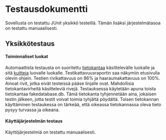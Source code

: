 # Testausdokumentti 

Sovellusta on testattu JUnit yksikkö testeillä. Tämän lisäksi järjestelmätasoa on testattu manuaalisesti.

## Yksikkötestaus 

#### Toiminnaliset luokat

Automaattista testausta on suoritettu [tietokantaa](https://github.com/karhuherra/ot-harjoitustyo/blob/master/kirjanpito/src/main/java/kirjanpito/dao/database.java) käsittelevälle luokalle ja sitä [kuitteja](https://github.com/karhuherra/ot-harjoitustyo/blob/master/kirjanpito/src/main/java/kirjanpito/dao/receipt.java) luovalle luokalle. Testikattavuusraportin saa näkymiin etusivulla olevin ohjein. Testien rivikattavuus on 86% ja 
haaraumakattavuus on 100%. Ainoat rivit, jotka eivät testeissä pääse linjalle ovat. Mahdollisia tietokantavirheitä käsitteleviä rivejä. Testauksessa käytetään apuna toista tietokantaa fakedatabase.db. 
Tämä tietokanta tyhjennetään aina, jokaisen testin jälkeen, jotta testit voivat toimia tyhjältä pöydältä. Toisen tietokannan käyttäminen testaukessa on tärkeää, että oikeassa tietokannassa oleva tieto pysyy
turvassa ja oikeana.

#### Käyttäjärjestelmän testaus

Käyttöjärjestelmiä on testattu manuaalisesti.
